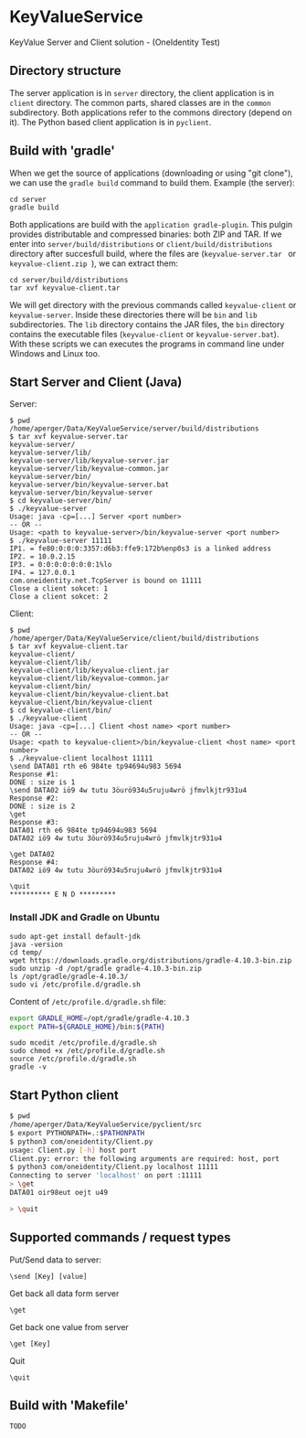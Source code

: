 # KeyValueService
KeyValue Server and Client solution - (OneIdentity Test) 

## Directory structure
The server application is in `server` directory, the client application is in ` client` directory. The common parts, shared classes are in the `common` subdirectory. Both applications refer to the commons directory (depend on it).
The Python based client application is in `pyclient`.

## Build with 'gradle'
When we get the source of applications (downloading or using "git clone"), we can use the `gradle build` command to build them. Example (the server):

```shell
cd server
gradle build
```

Both applications are build with the `application gradle-plugin`. This pulgin provides distributable and compressed binaries: both ZIP and TAR. If we enter into `server/build/distributions` or `client/build/distributions` directory after succesfull build, where the files are (`keyvalue-server.tar ` or `keyvalue-client.zip `), we can extract them:

```shell
cd server/build/distributions
tar xvf keyvalue-client.tar

```  

We will get directory with the previous commands called `keyvalue-client` or `keyvalue-server`. Inside these directories there will be `bin` and `lib` subdirectories. The `lib` directory contains the JAR files, the `bin` directory contains the executable files (`keyvalue-client` or `keyvalue-server.bat`). With these scripts we can executes the programs in command line under Windows and Linux too.

## Start Server and Client (Java)

Server:

```shell
$ pwd
/home/aperger/Data/KeyValueService/server/build/distributions
$ tar xvf keyvalue-server.tar
keyvalue-server/
keyvalue-server/lib/
keyvalue-server/lib/keyvalue-server.jar
keyvalue-server/lib/keyvalue-common.jar
keyvalue-server/bin/
keyvalue-server/bin/keyvalue-server.bat
keyvalue-server/bin/keyvalue-server
$ cd keyvalue-server/bin/
$ ./keyvalue-server
Usage: java -cp=[...] Server <port number>
-- OR --
Usage: <path to keyvalue-server>/bin/keyvalue-server <port number>
$ ./keyvalue-server 11111
IP1. = fe80:0:0:0:3357:d6b3:ffe9:172b%enp0s3 is a linked address
IP2. = 10.0.2.15
IP3. = 0:0:0:0:0:0:0:1%lo
IP4. = 127.0.0.1
com.oneidentity.net.TcpServer is bound on 11111
Close a client sokcet: 1
Close a client sokcet: 2
```

Client:

```shell
$ pwd
/home/aperger/Data/KeyValueService/client/build/distributions
$ tar xvf keyvalue-client.tar 
keyvalue-client/
keyvalue-client/lib/
keyvalue-client/lib/keyvalue-client.jar
keyvalue-client/lib/keyvalue-common.jar
keyvalue-client/bin/
keyvalue-client/bin/keyvalue-client.bat
keyvalue-client/bin/keyvalue-client
$ cd keyvalue-client/bin/
$ ./keyvalue-client
Usage: java -cp=[...] Client <host name> <port number>
-- OR --
Usage: <path to keyvalue-client>/bin/keyvalue-client <host name> <port number>
$ ./keyvalue-client localhost 11111
\send DATA01 rth e6 984te tp94694u983 5694
Response #1:	
DONE : size is 1
\send DATA02 iö9 4w tutu 3öurö934u5ruju4wrö jfmvlkjtr931u4
Response #2:	
DONE : size is 2
\get
Response #3:	
DATA01 rth e6 984te tp94694u983 5694
DATA02 iö9 4w tutu 3öurö934u5ruju4wrö jfmvlkjtr931u4

\get DATA02
Response #4:	
DATA02 iö9 4w tutu 3öurö934u5ruju4wrö jfmvlkjtr931u4

\quit
********** E N D *********
```

### Install JDK and Gradle on Ubuntu

```shell
sudo apt-get install default-jdk
java -version
cd temp/
wget https://downloads.gradle.org/distributions/gradle-4.10.3-bin.zip
sudo unzip -d /opt/gradle gradle-4.10.3-bin.zip 
ls /opt/gradle/gradle-4.10.3/
sudo vi /etc/profile.d/gradle.sh
```
Content of `/etc/profile.d/gradle.sh` file:
```bash
export GRADLE_HOME=/opt/gradle/gradle-4.10.3
export PATH=${GRADLE_HOME}/bin:${PATH}
```

```shell
sudo mcedit /etc/profile.d/gradle.sh
sudo chmod +x /etc/profile.d/gradle.sh
source /etc/profile.d/gradle.sh 
gradle -v
```

## Start Python client

```bash
$ pwd
/home/aperger/Data/KeyValueService/pyclient/src
$ export PYTHONPATH=.:$PATHONPATH
$ python3 com/oneidentity/Client.py 
usage: Client.py [-h] host port
Client.py: error: the following arguments are required: host, port
$ python3 com/oneidentity/Client.py localhost 11111
Connecting to server 'localhost' on port :11111
> \get
DATA01 oir98eut oejt u49 

> \quit
```

## Supported commands / request types

Put/Send data to server:
```
\send [Key] [value]
```

Get back all data form server
```
\get
```

Get back one value from server
```
\get [Key]
```

Quit
```
\quit
```

## Build with 'Makefile'

`TODO`
